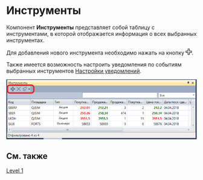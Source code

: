 # Инструменты

Компонент **Инструменты** представляет собой таблицу с инструментами, в которой отображается информация о всех выбранных инструментах.

Для добавления нового инструмента необходимо нажать на кнопку ![Designer Creation tool 00](../../../../images/designer_creation_tool_00.png). 

Также имеется возможность настроить уведомления по событиям выбранных инструментов [Настройки уведомлений](../../notifications.md).

![Terminal securities 00](../../../../images/terminal_securities_00.png)

## См. также

[Level 1](level_1.md)
